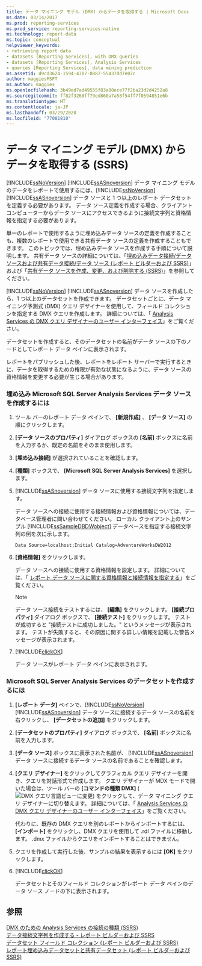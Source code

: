 ```yaml
---
title: データ マイニング モデル (DMX) からデータを取得する | Microsoft Docs
ms.date: 03/14/2017
ms.prod: reporting-services
ms.prod_service: reporting-services-native
ms.technology: report-data
ms.topic: conceptual
helpviewer_keywords:
- retrieving report data
- datasets [Reporting Services], with DMX queries
- datasets [Reporting Services], Analysis Services
- queries [Reporting Services], data mining prediction
ms.assetid: d9cd3624-1594-4707-8887-55437dd7e07c
author: maggiesMSFT
ms.author: maggies
ms.openlocfilehash: 3b49ed7ad49555f83a80ece77f2ba23d2d4252a8
ms.sourcegitcommit: ff82f3260ff79ed860a7a58f54ff7f0594851e6b
ms.translationtype: HT
ms.contentlocale: ja-JP
ms.lasthandoff: 03/29/2020
ms.locfileid: "77081810"
---
```

# <a name="retrieve-data-from-a-data-mining-model-dmx-ssrs"></a>データ マイニング モデル (DMX) からデータを取得する (SSRS)
  [!INCLUDE[ssNoVersion](../../includes/ssnoversion-md.md)] [!INCLUDE[ssASnoversion](../../includes/ssasnoversion-md.md)] データ マイニング モデルのデータをレポートで使用するには、[!INCLUDE[ssNoVersion](../../includes/ssnoversion-md.md)] [!INCLUDE[ssASnoversion](../../includes/ssasnoversion-md.md)] データ ソースと 1 つ以上のレポート データセットを定義する必要があります。 データ ソース定義を作成する場合、クライアント コンピューターからデータ ソースにアクセスできるように接続文字列と資格情報を指定する必要があります。  
  
 単一のレポートで使用するように埋め込みデータ ソースの定義を作成することも、複数のレポートで使用できる共有データ ソースの定義を作成することもできます。 このトピックでは、埋め込みデータ ソースを作成する手順について説明します。 共有データ ソースの詳細については、「[埋め込みデータ接続/データ ソースおよび共有データ接続/データ ソース (レポート ビルダーおよび SSRS)](https://msdn.microsoft.com/library/f417782c-b85a-4c4d-8a40-839176daba56)」および「[共有データ ソースを作成、変更、および削除する (SSRS)](../../reporting-services/report-data/create-modify-and-delete-shared-data-sources-ssrs.md)」を参照してください。  
  
 [!INCLUDE[ssNoVersion](../../includes/ssnoversion-md.md)] [!INCLUDE[ssASnoversion](../../includes/ssasnoversion-md.md)] データ ソースを作成したら、1 つ以上のデータセットを作成できます。 データセットごとに、データ マイニング予測式 (DMX) クエリ デザイナーを使用して、フィールド コレクションを指定する DMX クエリを作成します。 詳細については、「 [Analysis Services の DMX クエリ デザイナーのユーザー インターフェイス](../../reporting-services/report-data/analysis-services-dmx-query-designer-user-interface.md)」をご覧ください。  
  
 データセットを作成すると、そのデータセットの名前がデータ ソースの下のノードとしてレポート データ ペインに表示されます。  
  
 レポートをパブリッシュした後、レポートをレポート サーバーで実行するときに、データを取得するための権限が有効な状態になるように、データ ソースの資格情報を変更する必要が生じる場合があります。  
  
### <a name="to-create-an-embedded-microsoft-sql-server-analysis-services-data-source"></a>埋め込み Microsoft SQL Server Analysis Services データ ソースを作成するには  
  
1.  ツール バーのレポート データ ペインで、 **[新規作成]** 、 **[データ ソース]** の順にクリックします。  
  
2.  **[データ ソースのプロパティ]** ダイアログ ボックスの **[名前]** ボックスに名前を入力するか、既定の名前をそのまま使用します。  
  
3.  **[埋め込み接続]** が選択されていることを確認します。  
  
4.  **[種類]** ボックスで、 **[Microsoft SQL Server Analysis Services]** を選択します。  
  
5.  [!INCLUDE[ssASnoversion](../../includes/ssasnoversion-md.md)] データ ソースに使用する接続文字列を指定します。  
  
     データ ソースへの接続に使用する接続情報および資格情報については、データベース管理者に問い合わせてください。 ローカル クライアント上のサンプル [!INCLUDE[ssSampleDBDWobject](../../includes/sssampledbdwobject-md.md)] データベースを指定する接続文字列の例を次に示します。  
  
    ```  
    Data Source=localhost;Initial Catalog=AdventureWorksDW2012  
    ```  
  
6.  **[資格情報]** をクリックします。  
  
     データ ソースへの接続に使用する資格情報を設定します。 詳細については、「 [レポート データ ソースに関する資格情報と接続情報を指定する](../../reporting-services/report-data/specify-credential-and-connection-information-for-report-data-sources.md)」をご覧ください。  
  
    > [!NOTE]  
    >  データ ソース接続をテストするには、 **[編集]** をクリックします。 **[接続プロパティ]** ダイアログ ボックスで、 **[接続テスト]** をクリックします。 テストが成功すると "接続テストに成功しました。" というメッセージが表示されます。 テストが失敗すると、その原因に関する詳しい情報を記載した警告メッセージが表示されます。  
  
7.  [!INCLUDE[clickOK](../../includes/clickok-md.md)]  
  
     データ ソースがレポート データ ペインに表示されます。  
  
### <a name="to-create-a-dataset-for-a-microsoft-sql-server-analysis-services"></a>Microsoft SQL Server Analysis Services のデータセットを作成するには  
  
1.  **[レポート データ]** ペインで、[!INCLUDE[ssNoVersion](../../includes/ssnoversion-md.md)] [!INCLUDE[ssASnoversion](../../includes/ssasnoversion-md.md)] データ ソースに接続するデータ ソースの名前を右クリックし、 **[データセットの追加]** をクリックします。  
  
2.  **[データセットのプロパティ]** ダイアログ ボックスで、 **[名前]** ボックスに名前を入力します。  
  
3.  **[データ ソース]** ボックスに表示された名前が、 [!INCLUDE[ssASnoversion](../../includes/ssasnoversion-md.md)] データ ソースに接続するデータ ソースの名前であることを確認します。  
  
4.  **[クエリ デザイナー]** をクリックしてグラフィカル クエリ デザイナーを開き、クエリを対話形式で作成します。 クエリ デザイナーが MDX モードで開いた場合は、ツール バーの **[コマンドの種類 DMX]** (![DMX クエリ言語ビューに変更](../../reporting-services/report-data/media/rsqdicon-commandtypedmx.gif "DMX クエリ言語ビューへの変更")) をクリックして、データ マイニング クエリ デザイナーに切り替えます。 詳細については、「 [Analysis Services の DMX クエリ デザイナーのユーザー インターフェイス](../../reporting-services/report-data/analysis-services-dmx-query-designer-user-interface.md)」をご覧ください。  
  
     代わりに、既存の DMX クエリを別のレポートからインポートするには、 **[インポート]** をクリックし、DMX クエリを使用して .rdl ファイルに移動します。 .dmx ファイルからクエリをインポートすることはできません。  
  
5.  クエリを作成して実行した後、サンプルの結果を表示するには **[OK]** をクリックします。  
  
6.  [!INCLUDE[clickOK](../../includes/clickok-md.md)]  
  
     データセットとそのフィールド コレクションがレポート データ ペインのデータ ソース ノードの下に表示されます。  
  
## <a name="see-also"></a>参照  
 [DMX のための Analysis Services の接続の種類 &#40;SSRS&#41;](../../reporting-services/report-data/analysis-services-connection-type-for-dmx-ssrs.md)   
 [データ接続文字列を作成する - レポート ビルダーおよび SSRS](../../reporting-services/report-data/data-connections-data-sources-and-connection-strings-report-builder-and-ssrs.md)   
 [データセット フィールド コレクション &#40;レポート ビルダーおよび SSRS&#41;](../../reporting-services/report-data/dataset-fields-collection-report-builder-and-ssrs.md)   
 [レポート埋め込みデータセットと共有データセット (レポート ビルダーおよび SSRS)](../../reporting-services/report-data/report-embedded-datasets-and-shared-datasets-report-builder-and-ssrs.md)  
  
  
